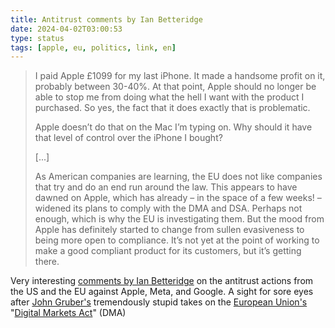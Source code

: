 ```yaml
---
title: Antitrust comments by Ian Betteridge
date: 2024-04-02T03:00:53
type: status
tags: [apple, eu, politics, link, en]
---
```


> I paid Apple £1099 for my last iPhone. It made a handsome profit on it, probably between 30-40%. At that point, Apple should no longer be able to stop me from doing what the hell I want with the product I purchased. So yes, the fact that it does exactly that is problematic.
>
> Apple doesn’t do that on the Mac I’m typing on. Why should it have that level of control over the iPhone I bought?
>
> [...]
> 
> As American companies are learning, the EU does not like companies that try and do an end run around the law. This appears to have dawned on Apple, which has already – in the space of a few weeks! – widened its plans to comply with the DMA and DSA. Perhaps not enough, which is why the EU is investigating them. But the mood from Apple has definitely started to change from sullen evasiveness to being more open to compliance. It’s not yet at the point of working to make a good compliant product for its customers, but it’s getting there.

Very interesting [comments by Ian Betteridge](https://ianbetteridge.com/2024/04/01/antitrust-meta-apple-and-more/) on the antitrust actions from the US and the EU against Apple, Meta, and Google. A sight for sore eyes after [John Gruber's](https://daringfireball.net/) tremendously stupid takes on the [European Union's](https://en.wikipedia.org/wiki/European_Union) "[Digital Markets Act](https://en.wikipedia.org/wiki/Digital_Markets_Act)" (DMA)
